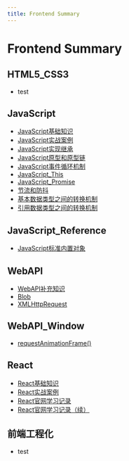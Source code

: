 ```yaml
---
title: Frontend Summary
---
```


# Frontend Summary



## HTML5_CSS3

- test



## JavaScript

- [JavaScript基础知识](/frontend/javascript/240618.md)
- [JavaScript实战案例](/frontend/javascript/241114.md)
- [JavaScript实现继承](/frontend/javascript/240610.md)
- [JavaScript原型和原型链](/frontend/javascript/240701.md)
- [JavaScript事件循环机制](/frontend/javascript/240529.md)
- [JavaScript_This](/frontend/javascript/241128.md)
- [JavaScript_Promise](/frontend/javascript/241127.md)
- [节流和防抖](/frontend/javascript/241129.md)
- [基本数据类型之间的转换机制](/frontend/javascript/240520.md)
- [引用数据类型之间的转换机制](/frontend/javascript/240521.md)



## JavaScript_Reference

- [JavaScript标准内置对象](/frontend/javascript-reference/241105.md)



## WebAPI

- [WebAPI补充知识](/frontend/webapi/241109.md)
- [Blob](/frontend/webapi/241107.md)
- [XMLHttpRequest](/frontend/webapi/241106.md)



## WebAPI_Window

- [requestAnimationFrame()](/frontend/webapi-window/241108.md)



## React

- [React基础知识](/frontend/react/231215.md)
- [React实战案例](/frontend/react/231216.md)
- [React官网学习记录](/frontend/react/231220.md)
- [React官网学习记录（续）](/frontend/react/240730.md)



## 前端工程化

- test



